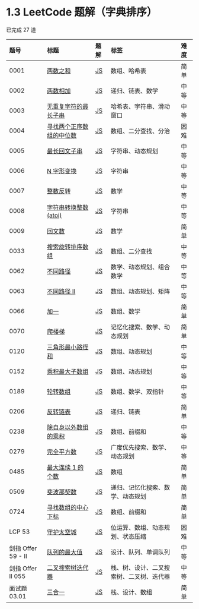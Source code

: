 # 1.3 LeetCode 题解（字典排序）

已完成 27 道

| 题号 | 标题 | 题解 | 标签 | 难度 |
| :------ | :------ | :------ | :------ | :------ |
| 0001 | [两数之和](https://leetcode.com/problems/two-sum/) | [JS](https://2xiao.github.io/fe/leetcode/problem/0001) | 数组、哈希表 | 简单 |
| 0002 | [两数相加](https://leetcode.com/problems/add-two-numbers/) | [JS](https://2xiao.github.io/fe/leetcode/problem/0002) | 递归、链表、数学 | 中等 |
| 0003 | [无重复字符的最长子串](https://leetcode.com/problems/longest-substring-without-repeating-characters/) | [JS](https://2xiao.github.io/fe/leetcode/problem/0003) | 哈希表、字符串、滑动窗口 | 中等 |
| 0004 | [寻找两个正序数组的中位数](https://leetcode.com/problems/median-of-two-sorted-arrays/) | [JS](https://2xiao.github.io/fe/leetcode/problem/0004) | 数组、二分查找、分治 | 困难 |
| 0005 | [最长回文子串](https://leetcode.com/problems/longest-palindromic-substring/) | [JS](https://2xiao.github.io/fe/leetcode/problem/0005) | 字符串、动态规划 | 中等 |
| 0006 | [N 字形变换](https://leetcode.com/problems/zigzag-conversion/) | [JS](https://2xiao.github.io/fe/leetcode/problem/0006) | 字符串 | 中等 |
| 0007 | [整数反转](https://leetcode.com/problems/reverse-integer/) | [JS](https://2xiao.github.io/fe/leetcode/problem/0007) | 数学 | 中等 |
| 0008 | [字符串转换整数 (atoi)](https://leetcode.com/problems/string-to-integer-atoi/) | [JS](https://2xiao.github.io/fe/leetcode/problem/0008) | 字符串 | 中等 |
| 0009 | [回文数](https://leetcode.com/problems/palindrome-number/) | [JS](https://2xiao.github.io/fe/leetcode/problem/0009) | 数学 | 简单 |
| 0033 | [搜索旋转排序数组](https://leetcode.com/problems/search-in-rotated-sorted-array/) | [JS](https://2xiao.github.io/fe/leetcode/problem/0033) | 数组、二分查找 | 中等 |
| 0062 | [不同路径](https://leetcode.com/problems/unique-paths/) | [JS](https://2xiao.github.io/fe/leetcode/problem/0062) | 数学、动态规划、组合数学 | 中等 |
| 0063 | [不同路径 II](https://leetcode.com/problems/unique-paths-ii/) | [JS](https://2xiao.github.io/fe/leetcode/problem/0063) | 数组、动态规划、矩阵 | 中等 |
| 0066 | [加一](https://leetcode.com/problems/plus-one/) | [JS](https://2xiao.github.io/fe/leetcode/problem/0066) | 数组、数学 | 简单 |
| 0070 | [爬楼梯](https://leetcode.com/problems/climbing-stairs/) | [JS](https://2xiao.github.io/fe/leetcode/problem/0070) | 记忆化搜索、数学、动态规划 | 简单 |
| 0120 | [三角形最小路径和](https://leetcode.com/problems/triangle/) | [JS](https://2xiao.github.io/fe/leetcode/problem/0120) | 数组、动态规划 | 中等 |
| 0152 | [乘积最大子数组](https://leetcode.com/problems/maximum-product-subarray/) | [JS](https://2xiao.github.io/fe/leetcode/problem/0152) | 数组、动态规划 | 中等 |
| 0189 | [轮转数组](https://leetcode.com/problems/rotate-array/) | [JS](https://2xiao.github.io/fe/leetcode/problem/0189) | 数组、数学、双指针 | 中等 |
| 0206 | [反转链表](https://leetcode.com/problems/reverse-linked-list/) | [JS](https://2xiao.github.io/fe/leetcode/problem/0206) | 递归、链表 | 简单 |
| 0238 | [除自身以外数组的乘积](https://leetcode.com/problems/product-of-array-except-self/) | [JS](https://2xiao.github.io/fe/leetcode/problem/0238) | 数组、前缀和 | 中等 |
| 0279 | [完全平方数](https://leetcode.com/problems/perfect-squares/) | [JS](https://2xiao.github.io/fe/leetcode/problem/0279) | 广度优先搜索、数学、动态规划 | 中等 |
| 0485 | [最大连续 1 的个数](https://leetcode.com/problems/max-consecutive-ones/) | [JS](https://2xiao.github.io/fe/leetcode/problem/0485) | 数组 | 简单 |
| 0509 | [斐波那契数](https://leetcode.com/problems/fibonacci-number/) | [JS](https://2xiao.github.io/fe/leetcode/problem/0509) | 递归、记忆化搜索、数学、动态规划 | 简单 |
| 0724 | [寻找数组的中心下标](https://leetcode.com/problems/find-pivot-index/) | [JS](https://2xiao.github.io/fe/leetcode/problem/0724) | 数组、前缀和 | 简单 |
| LCP 53 | [守护太空城](https://leetcode.cn/problems/EJvmW4/) | [JS](https://2xiao.github.io/fe/leetcode/problem/LCP_53) | 位运算、数组、动态规划、状态压缩 | 困难 |
| 剑指 Offer 59 - II | [队列的最大值](https://leetcode.cn/problems/dui-lie-de-zui-da-zhi-lcof/) | [JS](https://2xiao.github.io/fe/leetcode/problem/Offer/zj_offer_59_2) | 设计、队列、单调队列 | 中等 |
| 剑指 Offer II 055 | [二叉搜索树迭代器](https://leetcode.cn/problems/kTOapQ/) | [JS](https://2xiao.github.io/fe/leetcode/problem/zj_offer_II_055) | 栈、树、设计、二叉搜索树、二叉树、迭代器 | 中等 |
| 面试题 03.01 | [三合一](https://leetcode.cn/problems/three-in-one-lcci/) | [JS](https://2xiao.github.io/fe/leetcode/problem/i_03.01) | 栈、设计、数组 | 简单 |